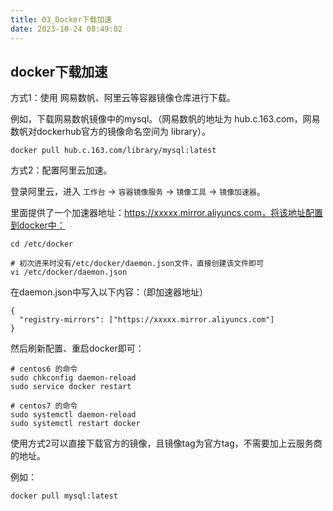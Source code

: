 ```yaml
---
title: 03_Docker下载加速
date: 2023-10-24 08:49:02
---
```


## docker下载加速

方式1：使用 网易数帆、阿里云等容器镜像仓库进行下载。

例如，下载网易数帆镜像中的mysql。（网易数帆的地址为 hub.c.163.com，网易数帆对dockerhub官方的镜像命名空间为 library）。

```Shell
docker pull hub.c.163.com/library/mysql:latest
```

方式2：配置阿里云加速。

登录阿里云，进入 `工作台` -> `容器镜像服务` -> `镜像工具` -> `镜像加速器`。

里面提供了一个加速器地址：https://xxxxx.mirror.aliyuncs.com，将该地址配置到docker中：

```Shell
cd /etc/docker

# 初次进来时没有/etc/docker/daemon.json文件，直接创建该文件即可
vi /etc/docker/daemon.json
```

在daemon.json中写入以下内容：（即加速器地址）

```Shell
{
  "registry-mirrors": ["https://xxxxx.mirror.aliyuncs.com"]  
}
```

然后刷新配置、重启docker即可：

```Shell
# centos6 的命令
sudo chkconfig daemon-reload
sudo service docker restart

# centos7 的命令
sudo systemctl daemon-reload
sudo systemctl restart docker
```

使用方式2可以直接下载官方的镜像，且镜像tag为官方tag，不需要加上云服务商的地址。

例如：

```Shell
docker pull mysql:latest
```
